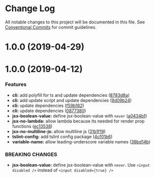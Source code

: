 # Change Log

All notable changes to this project will be documented in this file.
See [Conventional Commits](https://conventionalcommits.org) for commit guidelines.

# 1.0.0 (2019-04-29)



# 1.0.0 (2019-04-12)


### Features

* **cli:** add polyfill for ts and update dependencies ([8783d8a](https://github.com/namics/frontend-defaults/commit/8783d8a))
* **cli:** add update script and update dependencies ([9d09b24](https://github.com/namics/frontend-defaults/commit/9d09b24))
* **cli:** update dependencies ([f59b182](https://github.com/namics/frontend-defaults/commit/f59b182))
* **cli:** update dependencies ([0877380](https://github.com/namics/frontend-defaults/commit/0877380))
* **jsx-boolean-value:** define jsx-boolean-value with `never` ([a0434b1](https://github.com/namics/frontend-defaults/commit/a0434b1))
* **jsx-no-lambda:** allow lambda because its needed for render prop functions ([ec13538](https://github.com/namics/frontend-defaults/commit/ec13538))
* **jsx-no-multiline-js:** allow multiline js ([31b1f19](https://github.com/namics/frontend-defaults/commit/31b1f19))
* **tslint-config:** add tslint config package ([4cf01b6](https://github.com/namics/frontend-defaults/commit/4cf01b6))
* **variable-name:** allow leading-underscore variable names ([38bd14b](https://github.com/namics/frontend-defaults/commit/38bd14b))


### BREAKING CHANGES

* **jsx-boolean-value:** define jsx-boolean-value with `never`. Use `<input disabled />` instead of `<input disabled={true} />`
